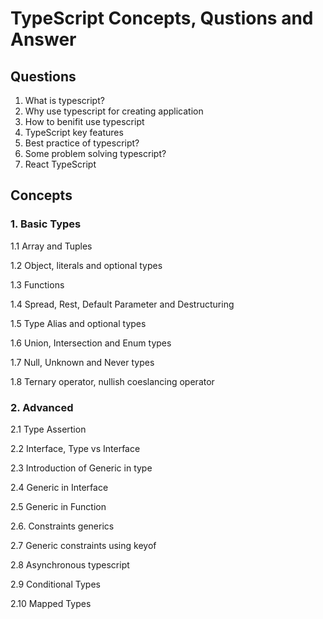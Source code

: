 # TypeScript Concepts, Qustions and Answer

## Questions

1. What is typescript?
2. Why use typescript for creating application
3. How to benifit use typescript
4. TypeScript key features
5. Best practice of typescript?
6. Some problem solving typescript?
7. React TypeScript

## Concepts

### 1. Basic Types

1.1 Array and Tuples

1.2 Object, literals and optional types

1.3 Functions

1.4 Spread, Rest, Default Parameter and Destructuring

1.5 Type Alias and optional types

1.6 Union, Intersection and Enum types

1.7 Null, Unknown and Never types

1.8 Ternary operator, nullish coeslancing operator

### 2. Advanced

2.1 Type Assertion

2.2 Interface, Type vs Interface

2.3 Introduction of Generic in type

2.4 Generic in Interface

2.5 Generic in Function

2.6. Constraints generics

2.7 Generic constraints using keyof

2.8 Asynchronous typescript

2.9 Conditional Types

2.10 Mapped Types
